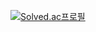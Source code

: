 [![Solved.ac프로필](http://mazassumnida.wtf/api/mini/generate_badge?boj=012vision)](https://solved.ac/012vision)

</br>

